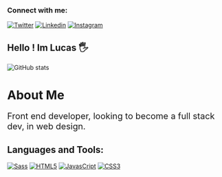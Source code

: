 ### Connect with me:

 
[![Twitter](https://img.shields.io/badge/Twitter-1DA1F2?style=for-the-badge&logo=twitter&logoColor=white)](https://instagram.com/sujeitoprogramador)
[![Linkedin](	https://img.shields.io/badge/LinkedIn-0077B5?style=for-the-badge&logo=linkedin&logoColor=white)](https://www.linkedin.com/in/lucas-henrique-9a731b254/)
[![Instagram](https://img.shields.io/badge/Instagram-E4405F?style=for-the-badge&logo=instagram&logoColor=white)](https://www.instagram.com/dev0touma_/?hl=en)

## Hello ! Im Lucas 🖐️
![ GitHub stats]( https://github-readme-stats-git-masterrstaa-rickstaa.vercel.app/api?username=touma0dev&theme=dark&show_icons=true)<br>
## <h1> About Me</h1>
<p style='font-size:20px;'>Front end developer, looking to become a full stack dev, in web design.</p>


##   Languages and Tools:

[![Sass]( https://img.shields.io/badge/Sass-CC6699?style=for-the-badge&logo=sass&logoColor=white)]( https://github.com/touma0dev/new-technlogy-learned-sass-/tree/main/Fake%20Project%20Gallery)
[![HTML5](  https://img.shields.io/badge/HTML5-E34F26?style=for-the-badge&logo=html5&logoColor=white)]( https://github.com/touma0dev/clock-full-time)
[![JavasCript](https://img.shields.io/badge/JavaScript-323330?style=for-the-badge&logo=javascript&logoColor=F7DF1E)]( https://github.com/touma0dev/Simple-Calculator)
[![CSS3](https://img.shields.io/badge/CSS3-1572B6?style=for-the-badge&logo=css3&logoColor=white)](https://github.com/touma0dev/my-responsive-website)

<br />
<br />




